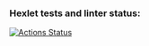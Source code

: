 ### Hexlet tests and linter status:
[![Actions Status](https://github.com/anetnovo/fullstack-javascript-project-44/workflows/hexlet-check/badge.svg)](https://github.com/anetnovo/fullstack-javascript-project-44/actions)